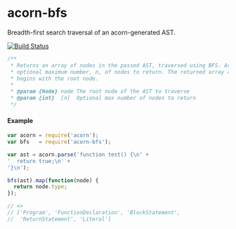 # acorn-bfs

Breadth-first search traversal of an acorn-generated AST.

[![Build Status](https://travis-ci.org/danielstjules/acorn-bfs.svg?branch=master)](https://travis-ci.org/danielstjules/acorn-bfs)

``` javascript
/**
 * Returns an array of nodes in the passed AST, traversed using BFS. Accepts an
 * optional maximum number, n, of nodes to return. The returned array always
 * begins with the root node.
 *
 * @param {Node} node The root node of the AST to traverse
 * @param {int}  [n]  Optional max number of nodes to return
 */
```

#### Example

``` javascript
var acorn = require('acorn');
var bfs   = require('acorn-bfs');

var ast = acorn.parse('function test() {\n' +
'  return true;\n' +
'}\n');

bfs(ast).map(function(node) {
  return node.type;
});

// =>
// ['Program', 'FunctionDeclaration', 'BlockStatement',
//  'ReturnStatement', 'Literal']
```